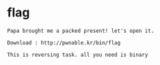<h1>flag</h1>

```
Papa brought me a packed present! let's open it.

Download : http://pwnable.kr/bin/flag

This is reversing task. all you need is binary
```

